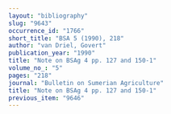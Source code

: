 ```yaml
---
layout: "bibliography"
slug: "9643"
occurrence_id: "1766"
short_title: "BSA 5 (1990), 218"
author: "van Driel, Govert"
publication_year: "1990"
title: "Note on BSAg 4 pp. 127 and 150-1"
volume_no_: "5"
pages: "218"
journal: "Bulletin on Sumerian Agriculture"
title: "Note on BSAg 4 pp. 127 and 150-1"
previous_item: "9646"
---
```

